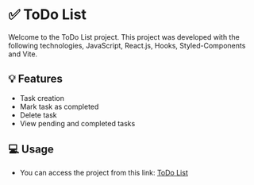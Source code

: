# ✅ ToDo List
Welcome to the ToDo List project. This project was developed with the following technologies, JavaScript, React.js, Hooks, Styled-Components and Vite.

## 💡 Features

- Task creation
- Mark task as completed
- Delete task
- View pending and completed tasks

## 💻 Usage

- You can access the project from this link:  <a href="https://todolist-la.vercel.app/"> ToDo List </a>
